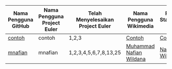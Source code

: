 | Nama Pengguna GitHub          | Nama Pengguna Project Euler     | Telah Menyelesaikan Project Euler | Nama Pengguna Wikimedia | Pengguna Stackoverflow ID | Repositori di Github 
| ----------------------------- | ------------------------------- | --------------------------------- | ----------------------- | ------------------------- | --------------------
| [contoh](https://contoh.github.io) | contoh | 1,2,3  | [Contoh](https://id.wikipedia.org/wiki/Pengguna:Contoh) | [Contoh](http://stackoverflow.com/users/5037965/contoh) | [Contoh](https://github.com/example/test)
[mnafian](https://mnafian.github.io) | mnafian | 1,2,3,4,5,6,7,8,13,25 | [Muhammad Nafian Wildana](https://id.wikipedia.org/wiki/Pengguna:Muhammad_Nafian_Wildana) | [Nafian Wildana](http://stackoverflow.com/users/2376142/nafian-wildana) | [ImageEffectFilter](https://github.com/mnafian/ImageEffectFilter)
